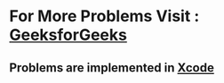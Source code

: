 # For More Problems Visit : [GeeksforGeeks](https://www.geeksforgeeks.org)

## Problems are implemented in [Xcode](https://developer.apple.com/xcode/)



